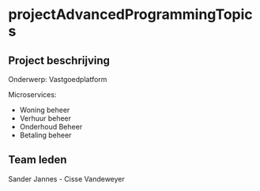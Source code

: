 # projectAdvancedProgrammingTopics

## Project beschrijving

Onderwerp: Vastgoedplatform

Microservices:
-   Woning beheer
-   Verhuur beheer
-   Onderhoud Beheer
-   Betaling beheer

## Team leden

Sander Jannes - Cisse Vandeweyer